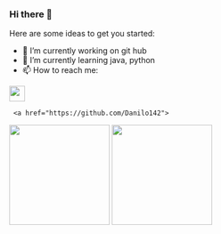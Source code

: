 ### Hi there 👋




Here are some ideas to get you started:

- 🔭 I’m currently working on git hub
- 🌱 I’m currently learning java, python
- 📫 How to reach me: 

 <a href="https://steamcommunity.com/profiles/" target="blank" style='margin-right:4px'>
    <img align="center" src="https://user-images.githubusercontent.com/65192923/161411316-7cfe5597-1c0b-46ba-93dc-308036c19b63.png" alt="" height="28px" width="28px" />
  </a>


<p align="center">

     <a href="https://github.com/Danilo142">
  <img height="180em" src="https://github-readme-stats.vercel.app/api?username=Danilo142&show_icons=true&theme=chartreuse-dark&include_all_commits=true&count_private=true"/>
  <img height="180em" src="https://github-readme-stats.vercel.app/api/top-langs/?username=Danilo142&layout=compact&langs_count=7&theme=chartreuse-dark"/>
  </a>
 


